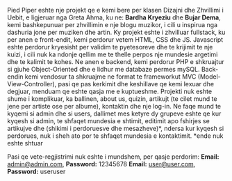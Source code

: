 Pied Piper eshte nje projekt qe e kemi bere per klasen Dizajni dhe Zhvillimi i Uebit, e ligjeruar nga Greta Ahma, ku ne: **Bardha Kryeziu** dhe **Bujar Dema**, kemi bashkepunuar per zhvillimin e nje blogu muzikor, i cili u inspirua nga dashuria jone per muziken dhe artin.
Ky projekt eshte i zhvilluar fullstack, ku per anen e front-endit, kemi perdorur vetem HTML, CSS dhe JS. Javascript eshte perdorur kryesisht per validim te pyetesoreve dhe te krijimit te nje kuizi, i cili nuk ka ndonje qellim me te thelle perpos nje mundesie argetimi dhe te kalimit te kohes. Ne anen e backend, kemi perdorur PHP e shkruajtur si gjuhe Object-Oriented dhe e lidhur me databaze permes mySQL.
Back-endin kemi vendosur ta shkruajme ne format te frameworkut MVC (Model-View-Controller), pasi qe pas kerkimit dhe keshillave qe kemi lexuar dhe degjuar, menduam qe eshte qasja me e kuptueshme.
Projekti nuk eshte shume i komplikuar, ka ballinen, about us, quizin, artikujt (te cilet mund te jene per artiste ose per albume), kontaktin dhe nje log-in. 
Ne faqe mund te kyqemi si admin dhe si users, dallimet mes ketyre dy grupeve eshte qe kur kyqesh si admin, te shfaqet mundesia e shtimit, editimit apo fshirjes se artikujve dhe (shikimi i perdoruesve dhe mesazheve)*, ndersa kur kyqesh si perdorues, nuk i sheh ato por te shfaqet mundesia e kontaktimit.
*ende nuk eshte shtuar

Pasi qe vete-regjistrimi nuk eshte i mundshem, per qasje perdorim:
**Email:** admin@admin.com, **Password:** 12345678
**Email:** user@user.com, **Password:** useruser
